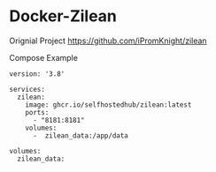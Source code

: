 # Docker-Zilean

Orignial Project https://github.com/iPromKnight/zilean

Compose Example 

```
version: '3.8'

services:
  zilean:
    image: ghcr.io/selfhostedhub/zilean:latest
    ports:
      - "8181:8181"
    volumes:
      -  zilean_data:/app/data

volumes:
  zilean_data:
```

